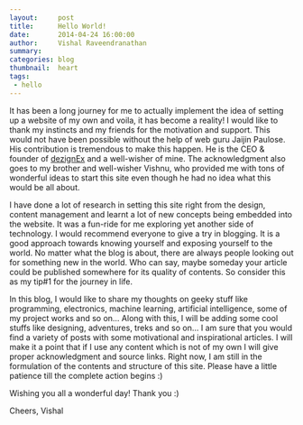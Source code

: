 ```yaml
---
layout:     post
title:      Hello World!
date:       2014-04-24 16:00:00
author:     Vishal Raveendranathan
summary:    
categories: blog
thumbnail:  heart
tags:
 - hello
---
```


It has been a long journey for me to actually implement the idea of setting up a website of my own and voila, it has become a reality! I would like to thank my instincts and my friends for the motivation and support. This would not have been possible without the help of web guru Jaijin Paulose. His contribution is tremendous to make this happen. He is the CEO & founder of [dezignEx][1] and a well-wisher of mine. The acknowledgment also goes to my brother and well-wisher Vishnu, who provided me with tons of wonderful ideas to start this site even though he had no idea what this would be all about.

I have done a lot of research in setting this site right from the design, content management and learnt a lot of new concepts being embedded into the website. It was a fun-ride for me exploring yet another side of technology. I would recommend everyone to give a try in blogging. It is a good approach towards knowing yourself and exposing yourself to the world. No matter what the blog is about, there are always people looking out for something new in the world. Who can say, maybe someday your article could be published somewhere for its quality of contents. So consider this as my tip#1 for the journey in life.

In this blog, I would like to share my thoughts on geeky stuff like programming, electronics, machine learning, artificial intelligence, some of my project works and so on… Along with this, I will be adding some cool stuffs like designing, adventures, treks and so on… I am sure that you would find a variety of posts with some motivational and inspirational articles. I will make it a point that if I use any content which is not of my own I will give proper acknowledgment and source links. Right now, I am still in the formulation of the contents and structure of this site. Please have a little patience till the complete action begins :)

Wishing you all a wonderful day! Thank you :)

Cheers,
Vishal

[1]: http://dezignex.com/